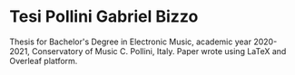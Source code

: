 # Tesi Pollini Gabriel Bizzo 
 Thesis for Bachelor's Degree in Electronic Music, academic year 2020-2021, Conservatory of Music C. Pollini, Italy. 
 Paper wrote using LaTeX and Overleaf platform.
